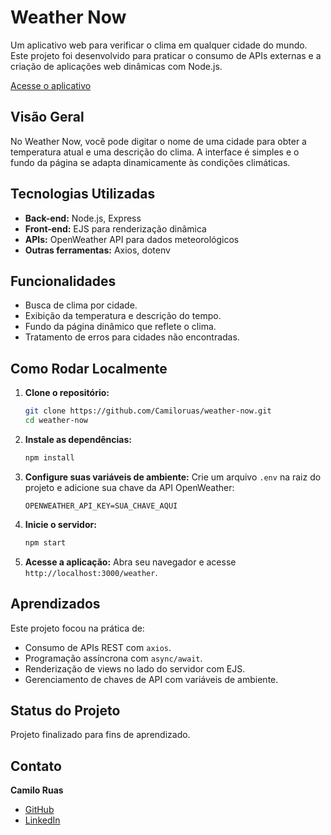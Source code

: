 # Weather Now

Um aplicativo web para verificar o clima em qualquer cidade do mundo. Este projeto foi desenvolvido para praticar o consumo de APIs externas e a criação de aplicações web dinâmicas com Node.js.

[Acesse o aplicativo](https://thawing-basin-71658-407b69e3d106.herokuapp.com)

## Visão Geral

No Weather Now, você pode digitar o nome de uma cidade para obter a temperatura atual e uma descrição do clima. A interface é simples e o fundo da página se adapta dinamicamente às condições climáticas.

## Tecnologias Utilizadas

- **Back-end:** Node.js, Express
- **Front-end:** EJS para renderização dinâmica
- **APIs:** OpenWeather API para dados meteorológicos
- **Outras ferramentas:** Axios, dotenv

## Funcionalidades

- Busca de clima por cidade.
- Exibição da temperatura e descrição do tempo.
- Fundo da página dinâmico que reflete o clima.
- Tratamento de erros para cidades não encontradas.

## Como Rodar Localmente

1.  **Clone o repositório:**
    ```bash
    git clone https://github.com/Camiloruas/weather-now.git
    cd weather-now
    ```

2.  **Instale as dependências:**
    ```bash
    npm install
    ```

3.  **Configure suas variáveis de ambiente:**
    Crie um arquivo `.env` na raiz do projeto e adicione sua chave da API OpenWeather:
    ```
    OPENWEATHER_API_KEY=SUA_CHAVE_AQUI
    ```

4.  **Inicie o servidor:**
    ```bash
    npm start
    ```

5.  **Acesse a aplicação:**
    Abra seu navegador e acesse `http://localhost:3000/weather`.

## Aprendizados

Este projeto focou na prática de:
- Consumo de APIs REST com `axios`.
- Programação assíncrona com `async/await`.
- Renderização de views no lado do servidor com EJS.
- Gerenciamento de chaves de API com variáveis de ambiente.

## Status do Projeto

Projeto finalizado para fins de aprendizado.

## Contato

**Camilo Ruas**
- [GitHub](https://github.com/Camiloruas)
- [LinkedIn](https://www.linkedin.com/in/camilo-ruas-3a2a6425/)
